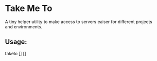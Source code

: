 Take Me To
==========

A tiny helper utility to make access to servers 
eaiser for different projects and environments.

Usage:
------

taketo <project> <environment> [<server>] [<command>]

